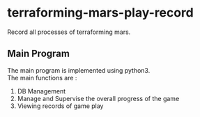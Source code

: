 # terraforming-mars-play-record
Record all processes of terraforming mars.

## Main Program
The main program is implemented using python3.  
The main functions are :
1. DB Management
1. Manage and Supervise the overall progress of the game
1. Viewing records of game play
